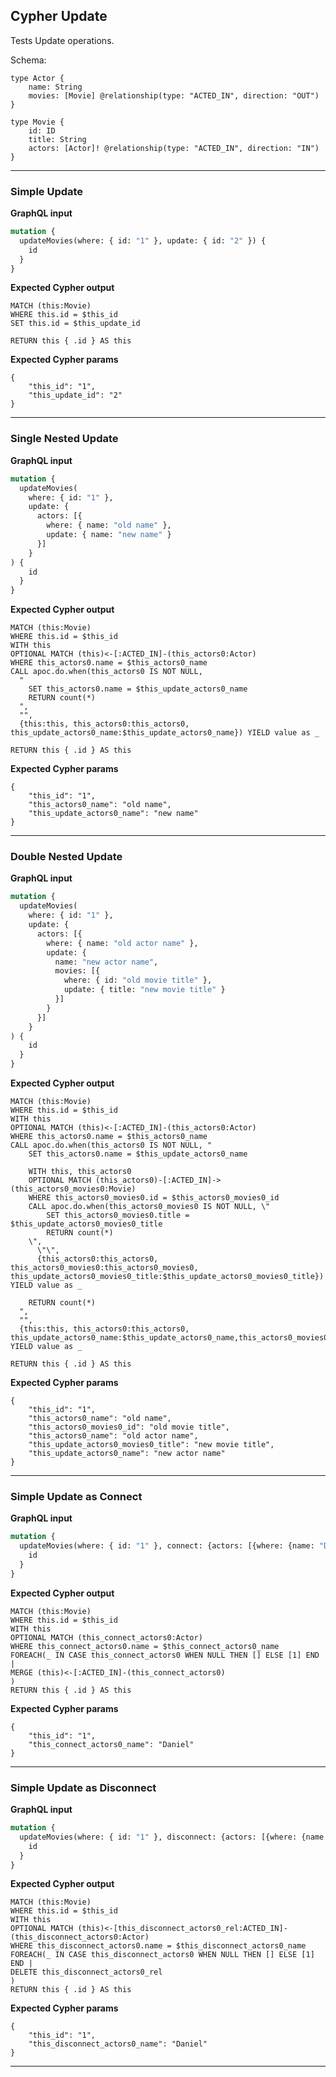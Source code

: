 ## Cypher Update

Tests Update operations.

Schema:

```schema
type Actor {
    name: String
    movies: [Movie] @relationship(type: "ACTED_IN", direction: "OUT")
}
    
type Movie {
    id: ID
    title: String
    actors: [Actor]! @relationship(type: "ACTED_IN", direction: "IN")
}
```

---

### Simple Update

**GraphQL input**

```graphql
mutation {
  updateMovies(where: { id: "1" }, update: { id: "2" }) {
    id
  }
}
```

**Expected Cypher output**

```cypher
MATCH (this:Movie)
WHERE this.id = $this_id
SET this.id = $this_update_id

RETURN this { .id } AS this
```

**Expected Cypher params**

```cypher-params
{
    "this_id": "1",
    "this_update_id": "2"
}
```

---

### Single Nested Update 

**GraphQL input**

```graphql
mutation {
  updateMovies(
    where: { id: "1" },
    update: { 
      actors: [{
        where: { name: "old name" },
        update: { name: "new name" }
      }]
    }
) {
    id
  }
}
```

**Expected Cypher output**

```cypher
MATCH (this:Movie)
WHERE this.id = $this_id 
WITH this 
OPTIONAL MATCH (this)<-[:ACTED_IN]-(this_actors0:Actor) 
WHERE this_actors0.name = $this_actors0_name 
CALL apoc.do.when(this_actors0 IS NOT NULL, 
  " 
    SET this_actors0.name = $this_update_actors0_name 
    RETURN count(*)
  ",
  "", 
  {this:this, this_actors0:this_actors0, this_update_actors0_name:$this_update_actors0_name}) YIELD value as _

RETURN this { .id } AS this
```

**Expected Cypher params**

```cypher-params
{
    "this_id": "1",
    "this_actors0_name": "old name",
    "this_update_actors0_name": "new name"
}
```

---

### Double Nested Update 

**GraphQL input**

```graphql
mutation {
  updateMovies(
    where: { id: "1" },
    update: { 
      actors: [{
        where: { name: "old actor name" },
        update: { 
          name: "new actor name",
          movies: [{
            where: { id: "old movie title" },
            update: { title: "new movie title" }
          }]
        }
      }]
    }
) {
    id
  }
}
```

**Expected Cypher output**

```cypher
MATCH (this:Movie) 
WHERE this.id = $this_id 
WITH this 
OPTIONAL MATCH (this)<-[:ACTED_IN]-(this_actors0:Actor) 
WHERE this_actors0.name = $this_actors0_name 
CALL apoc.do.when(this_actors0 IS NOT NULL, " 
    SET this_actors0.name = $this_update_actors0_name 

    WITH this, this_actors0 
    OPTIONAL MATCH (this_actors0)-[:ACTED_IN]->(this_actors0_movies0:Movie) 
    WHERE this_actors0_movies0.id = $this_actors0_movies0_id 
    CALL apoc.do.when(this_actors0_movies0 IS NOT NULL, \" 
        SET this_actors0_movies0.title = $this_update_actors0_movies0_title 
        RETURN count(*) 
    \", 
      \"\", 
      {this_actors0:this_actors0, this_actors0_movies0:this_actors0_movies0, this_update_actors0_movies0_title:$this_update_actors0_movies0_title}) YIELD value as _ 

    RETURN count(*)
  ", 
  "", 
  {this:this, this_actors0:this_actors0, this_update_actors0_name:$this_update_actors0_name,this_actors0_movies0_id:$this_actors0_movies0_id,this_update_actors0_movies0_title:$this_update_actors0_movies0_title}) YIELD value as _

RETURN this { .id } AS this
```

**Expected Cypher params**

```cypher-params
{
    "this_id": "1",
    "this_actors0_name": "old name",
    "this_actors0_movies0_id": "old movie title",
    "this_actors0_name": "old actor name",
    "this_update_actors0_movies0_title": "new movie title",
    "this_update_actors0_name": "new actor name"
}
```

---

### Simple Update as Connect

**GraphQL input**

```graphql
mutation {
  updateMovies(where: { id: "1" }, connect: {actors: [{where: {name: "Daniel"}}]}) {
    id
  }
}
```

**Expected Cypher output**

```cypher
MATCH (this:Movie) 
WHERE this.id = $this_id 
WITH this 
OPTIONAL MATCH (this_connect_actors0:Actor) 
WHERE this_connect_actors0.name = $this_connect_actors0_name 
FOREACH(_ IN CASE this_connect_actors0 WHEN NULL THEN [] ELSE [1] END | 
MERGE (this)<-[:ACTED_IN]-(this_connect_actors0) 
) 
RETURN this { .id } AS this
```

**Expected Cypher params**

```cypher-params
{
    "this_id": "1",
    "this_connect_actors0_name": "Daniel"
}
```

---

### Simple Update as Disconnect

**GraphQL input**

```graphql
mutation {
  updateMovies(where: { id: "1" }, disconnect: {actors: [{where: {name: "Daniel"}}]}) {
    id
  }
}
```

**Expected Cypher output**

```cypher
MATCH (this:Movie) 
WHERE this.id = $this_id 
WITH this 
OPTIONAL MATCH (this)<-[this_disconnect_actors0_rel:ACTED_IN]-(this_disconnect_actors0:Actor)
WHERE this_disconnect_actors0.name = $this_disconnect_actors0_name 
FOREACH(_ IN CASE this_disconnect_actors0 WHEN NULL THEN [] ELSE [1] END | 
DELETE this_disconnect_actors0_rel
) 
RETURN this { .id } AS this
```

**Expected Cypher params**

```cypher-params
{
    "this_id": "1",
    "this_disconnect_actors0_name": "Daniel"
}
```

---
